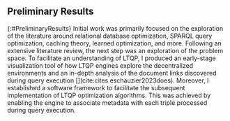 ## Preliminary Results
{:#PreliminaryResults}
Initial work was primarily focused on the exploration of the literature around relational database optimization, SPARQL query optimization, caching theory, learned optimization, and more.
Following an extensive literature review, the next step was an exploration of the problem space.
To facilitate an understanding of LTQP, I produced an early-stage visualization tool of how LTQP engines explore the decentralized environments and an in-depth analysis of the document links discovered during query execution [](cite:cites eschauzier2023does).
Moreover, I established a software framework to facilitate the subsequent implementation of LTQP optimization algorithms. This was achieved by enabling the engine to associate metadata with each triple processed during query execution.
